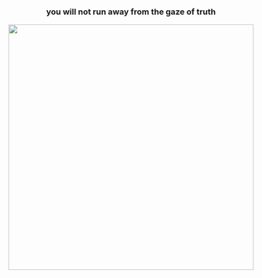 <h3 align="center">you will not run away from the gaze of truth</h3>

<p align="center">
  <img src="imgsaya.jpg" width="500"/>
</p>

